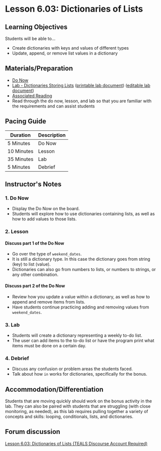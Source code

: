 # Lesson 6.03: Dictionaries of Lists

## Learning Objectives

Students will be able to...

* Create dictionaries with keys and values of different types
* Update, append, or remove list values in a dictionary

## Materials/Preparation

* [Do Now][]
* [Lab - Dictionaries Storing Lists][] ([printable lab document][]) ([editable lab document][])
* [Associated Reading](https://tealsk12.github.io/2nd-semester-introduction-to-computer-science/readings.md#associatedreadings/6.3)
* Read through the do now, lesson, and lab so that you are familiar with the requirements and can assist students

## Pacing Guide

| **Duration**   | **Description** |
| ---------- | ----------- |
| 5 Minutes  | Do Now      |
| 10 Minutes | Lesson      |
| 35 Minutes | Lab         |
| 5 Minutes | Debrief     |

## Instructor's Notes

### 1. Do Now

* Display the Do Now on the board.
* Students will explore how to use dictionaries containing lists, as well as how to add values to those lists.

### 2. Lesson

#### Discuss part 1 of the Do Now

* Go over the type of `weekend_dates`.
* It is still a dictionary type. In this case the dictionary goes from string (key) to list (value).
* Dictionaries can also go from numbers to lists, or numbers to strings, or any other combination.

#### Discuss part 2 of the Do Now

* Review how you update a value within a dictionary, as well as how to append and remove items from lists.
* Have students continue practicing adding and removing values from `weekend_dates`.  

### 3. Lab

* Students will create a dictionary representing a weekly to-do list.
* The user can add items to the to-do list or have the program print what items must be done on a certain day.

### 4. Debrief

* Discuss any confusion or problem areas the students faced.
* Talk about how `in` works for dictionaries, specifically for the bonus.

## Accommodation/Differentiation

Students that are moving quickly should work on the bonus activity in the lab. They can also be paired with students that are struggling (with close monitoring, as needed), as this lab requires pulling together a variety of concepts and skills: looping, conditionals, lists, and dictionaries.

## Forum discussion

[Lesson 6.03: Dictionaries of Lists (TEALS Discourse Account Required)](https://forums.tealsk12.org/c/2nd-semester-unit-6-dictionaries/lesson-6-03-dictionaries-of-lists)

[Do Now]: do_now.md
[Lab - Dictionaries Storing Lists]: lab.md
[printable lab document]: https://github.com/TEALSK12/2nd-semester-introduction-to-computer-science/raw/master/units/6_unit/03_lesson/lab.pdf
[editable lab document]: https://github.com/TEALSK12/2nd-semester-introduction-to-computer-science/raw/master/units/6_unit/03_lesson/lab.docx
